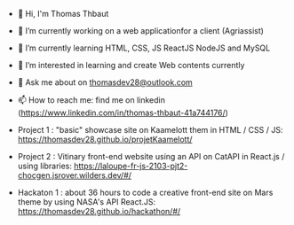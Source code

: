 - 👋 Hi, I'm Thomas Thbaut
- 🔭 I’m currently working on a web applicationfor a client (Agriassist)
- 🌱  I’m currently learning HTML, CSS, JS ReactJS NodeJS and MySQL
- 💪 I’m interested in learning and create Web contents currently
- 💬 Ask me about on thomasdev28@outlook.com
- 📫 How to reach me: find me on linkedin (https://www.linkedin.com/in/thomas-thbaut-41a744176/)

- Project 1 : "basic" showcase site on Kaamelott them in HTML / CSS / JS: https://thomasdev28.github.io/projetKaamelott/
- Project 2 : Vitinary front-end website using an API on CatAPI in React.js / using libraries: https://laloupe-fr-js-2103-pjt2-chocgen.jsrover.wilders.dev/#/
- Hackaton 1 : about 36 hours to code a creative front-end site on Mars theme by using NASA's API React.JS: https://thomasdev28.github.io/hackathon/#/

